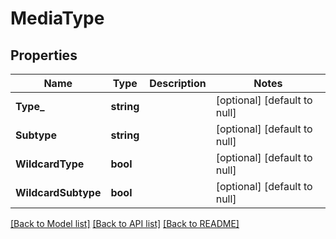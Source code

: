 # MediaType

## Properties
Name | Type | Description | Notes
------------ | ------------- | ------------- | -------------
**Type_** | **string** |  | [optional] [default to null]
**Subtype** | **string** |  | [optional] [default to null]
**WildcardType** | **bool** |  | [optional] [default to null]
**WildcardSubtype** | **bool** |  | [optional] [default to null]

[[Back to Model list]](../README.md#documentation-for-models) [[Back to API list]](../README.md#documentation-for-api-endpoints) [[Back to README]](../README.md)


